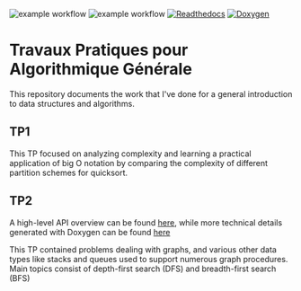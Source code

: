 ![example workflow](https://github.com/ejovo13/DSA_TP1/actions/workflows/mac.yml/badge.svg)
![example workflow](https://github.com/ejovo13/DSA_TP1/actions/workflows/ubuntu.yml/badge.svg)
[![Readthedocs](https://readthedocs.org/projects/polytech-sorbonne-main-tp2/badge/?version=latest)](https://polytech-sorbonne-main-tp2.readthedocs.io/en/latest/?badge=latest)
[![Doxygen](https://github.com/ejovo13/DSA_TP1/actions/workflows/Doxygen.yml/badge.svg)](https://ejovo13.github.io/DSA_TP1/)

# Travaux Pratiques pour Algorithmique Générale

This repository documents the work that I've done for a general introduction to data structures and algorithms.

## TP1

This TP focused on analyzing complexity and learning a practical application of big O notation by comparing the complexity of different partition schemes for quicksort.

## TP2

A high-level API overview can be found [here](https://polytech-sorbonne-main-tp2.readthedocs.io/en/latest/), while more technical details generated with Doxygen can be found [here](https://ejovo13.github.io/DSA_TP1/)

This TP contained problems dealing with graphs, and various other data types like stacks and queues used to support numerous graph procedures. Main topics consist of depth-first search (DFS) and breadth-first search (BFS)